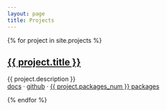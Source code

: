```yaml
---
layout: page
title: Projects
---
```


{% for project in site.projects %}
  <h2><a href="/{{ project.title | downcase }}">{{ project.title }}</a></h2>
  {{ project.description }}<br>
  <a href="/{{ project.title || downcase }}/docs">docs</a> &middot;
  <a href="https://github.com/hiqdev/{{ project.title | downcase }}">github</a> &middot;
  <a href="/packages">{{ project.packages_num }} packages</a>

{% endfor %}
